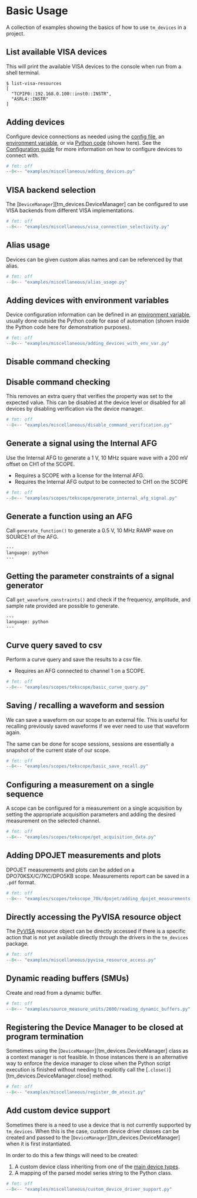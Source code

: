 # Basic Usage

A collection of examples showing the basics of how to use `tm_devices` in a
project.

## List available VISA devices

This will print the available VISA devices to the console when run from a shell terminal.

```console
$ list-visa-resources
[
  "TCPIP0::192.168.0.100::inst0::INSTR",
  "ASRL4::INSTR"
]
```

## Adding devices

Configure device connections as needed using the
[config file](configuration.md#config-file), an
[environment variable](configuration.md#environment-variable), or
via [Python code](configuration.md#python-code) (shown here). See the
[Configuration guide](configuration.md) for more information on how to
configure devices to connect with.

```python
# fmt: off
--8<-- "examples/miscellaneous/adding_devices.py"
```

## VISA backend selection

The [`DeviceManager`][tm_devices.DeviceManager] can be configured to use VISA backends from different VISA implementations.

```python
# fmt: off
--8<-- "examples/miscellaneous/visa_connection_selectivity.py"
```

## Alias usage

Devices can be given custom alias names and can be referenced by that alias.

```python
# fmt: off
--8<-- "examples/miscellaneous/alias_usage.py"
```

## Adding devices with environment variables

Device configuration information can be defined in an
[environment variable](configuration.md#environment-variable), usually done
outside the Python code for ease of automation
(shown inside the Python code here for demonstration purposes).

```python
# fmt: off
--8<-- "examples/miscellaneous/adding_devices_with_env_var.py"
```

## Disable command checking

## Disable command checking

This removes an extra query that verifies the property was set to the expected
value. This can be disabled at the device level or disabled for all devices by
disabling verification via the device manager.

```python
# fmt: off
--8<-- "examples/miscellaneous/disable_command_verification.py"
```

## Generate a signal using the Internal AFG

Use the Internal AFG to generate a 1 V, 10 MHz square wave with a 200 mV offset
on CH1 of the SCOPE.

- Requires a SCOPE with a license for the Internal AFG.
- Requires the Internal AFG output to be connected to CH1 on the SCOPE

```python
# fmt: off
--8<-- "examples/scopes/tekscope/generate_internal_afg_signal.py"
```

## Generate a function using an AFG

Call `generate_function()` to generate a 0.5 V, 10 MHz RAMP wave on SOURCE1 of the AFG.

```{literalinclude} ../examples/signal_generators/generate_function.py
---
language: python
---
```

## Getting the parameter constraints of a signal generator

Call `get_waveform_constraints()` and check if the frequency,
amplitude, and sample rate provided are possible to generate.

```{literalinclude} ../examples/signal_generators/waveform_constraints.py
---
language: python
---
```

## Curve query saved to csv

Perform a curve query and save the results to a csv file.

- Requires an AFG connected to channel 1 on a SCOPE.

```python
# fmt: off
--8<-- "examples/scopes/tekscope/basic_curve_query.py"
```

## Saving / recalling a waveform and session

We can save a waveform on our scope to an external file. This is useful for
recalling previously saved waveforms if we ever need to use that waveform again.

The same can be done for scope sessions, sessions are essentially a snapshot of
the current state of our scope.

```python
# fmt: off
--8<-- "examples/scopes/tekscope/basic_save_recall.py"
```

## Configuring a measurement on a single sequence

A scope can be configured for a measurement on a single acquisition by setting the appropriate acquisition parameters
and adding the desired measurement on the selected channel.

```python
# fmt: off
--8<-- "examples/scopes/tekscope/get_acquisition_data.py"
```

## Adding DPOJET measurements and plots

DPOJET measurements and plots can be added on a DPO70KSX/C/7KC/DPO5KB scope.
Measurements report can be saved in a `.pdf` format.

```python
# fmt: off
--8<-- "examples/scopes/tekscope_70k/dpojet/adding_dpojet_measurements.py"
```

## Directly accessing the PyVISA resource object

The [PyVISA](https://pyvisa.readthedocs.io/en/latest/) resource object can be directly
accessed if there is a specific action that is not yet available directly through
the drivers in the `tm_devices` package.

```python
# fmt: off
--8<-- "examples/miscellaneous/pyvisa_resource_access.py"
```

## Dynamic reading buffers (SMUs)

Create and read from a dynamic buffer.

```python
# fmt: off
--8<-- "examples/source_measure_units/2600/reading_dynamic_buffers.py"
```

## Registering the Device Manager to be closed at program termination

Sometimes using the [`DeviceManager`][tm_devices.DeviceManager] class as a context manager is not feasible.
In those instances there is an alternative way to enforce the device manager to
close when the Python script execution is finished without needing to explicitly
call the [`.close()`][tm_devices.DeviceManager.close] method.

```python
# fmt: off
--8<-- "examples/miscellaneous/register_dm_atexit.py"
```

## Add custom device support

Sometimes there is a need to use a device that is not currently supported by
`tm_devices`. When this is the case, custom device driver classes can be created
and passed to the [`DeviceManager`][tm_devices.DeviceManager] when it is
first instantiated.

In order to do this a few things will need to be created:

1. A custom device class inheriting from one of the
    [main device types](advanced/architecture.md#main-device-types).
2. A mapping of the parsed model series string to the Python class.

```python
# fmt: off
--8<-- "examples/miscellaneous/custom_device_driver_support.py"
```

